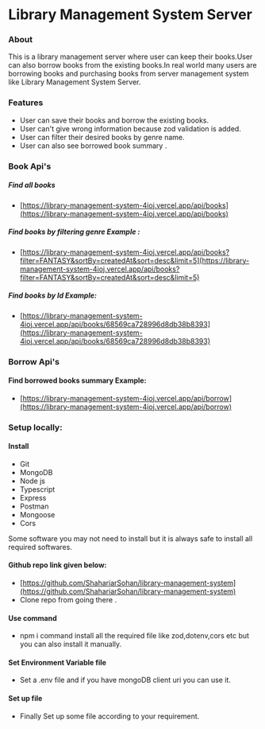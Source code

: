# Library Management System Server

### About 

This is a library management server where user can keep their books.User can also borrow books from the existing books.In real world many users are borrowing books and purchasing books from server management system like Library Management System Server.

### Features 

* User can save their books and borrow the existing books.
* User can't give wrong information because zod validation is added.
* User can filter their desired books by genre name.
* User can also see borrowed book summary .

### Book Api's

##### Find all books 
* [https://library-management-system-4ioj.vercel.app/api/books](https://library-management-system-4ioj.vercel.app/api/books)
  
##### Find books by filtering genre Example :
* [https://library-management-system-4ioj.vercel.app/api/books?filter=FANTASY&sortBy=createdAt&sort=desc&limit=5](https://library-management-system-4ioj.vercel.app/api/books?filter=FANTASY&sortBy=createdAt&sort=desc&limit=5) 

##### Find books by Id Example: 
* [https://library-management-system-4ioj.vercel.app/api/books/68569ca728996d8db38b8393](https://library-management-system-4ioj.vercel.app/api/books/68569ca728996d8db38b8393)


### Borrow Api's

#### Find borrowed books summary Example:
* [https://library-management-system-4ioj.vercel.app/api/borrow](https://library-management-system-4ioj.vercel.app/api/borrow)


### Setup locally:

#### Install
* Git
* MongoDB
* Node js
* Typescript
* Express
* Postman
* Mongoose
* Cors
  
Some software you may not need to install but it is always safe to install all required softwares.

#### Github repo link given below:
* [https://github.com/ShahariarSohan/library-management-system](https://github.com/ShahariarSohan/library-management-system)
* Clone repo from  going there .
  
#### Use command
* npm i  command install all the required file like zod,dotenv,cors etc but you can also install it manually.

#### Set Environment Variable file
* Set a .env file and if you have mongoDB client uri you can use it.

#### Set up file 
* Finally Set up some file according to your requirement.


